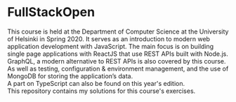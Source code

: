 # FullStackOpen
This course is held at the Department of Computer Science at the University of Helsinki in Spring 2020.  It serves as an introduction to modern web application development with JavaScript. The main focus is on building single page applications with ReactJS that use REST APIs built with Node.js.  GraphQL, a modern alternative to REST APIs is also covered by this course. <br>As well as testing, configuration &amp; environment management, and the use of MongoDB for storing the application’s data.<br> A part on TypeScript can also be found on this year's edition. <br>
This repository contains my solutions for this course's exercises.
